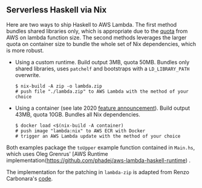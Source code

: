 ## Serverless Haskell via Nix

Here are two ways to ship Haskell to AWS Lambda. The first method bundles shared libraries only, which is appropriate due to the [quota](https://docs.aws.amazon.com/lambda/latest/dg/gettingstarted-limits.html) from AWS on lambda function size. The second methods leverages the larger quota on container size to bundle the whole set of Nix dependencies, which is more robust.

- Using a custom runtime. Build output 3MB, quota 50MB. Bundles only shared libraries, uses `patchelf` and bootstraps with a `LD_LIBRARY_PATH` overwrite.
  ```
  $ nix-build -A zip -o lambda.zip
  # push file "./lambda.zip" to AWS Lambda with the method of your choice
  ```

- Using a container (see late 2020 [feature announcement](https://aws.amazon.com/blogs/aws/new-for-aws-lambda-container-image-support/)). Build output 43MB, quota 10GB. Bundles all Nix dependencies.
  ```
  $ docker load <$(nix-build -A container)
  # push image "lambda:nix" to AWS ECR with Docker
  # trigger an AWS Lambda update with the method of your choice
  ```

Both examples package the `toUpper` example function contained in `Main.hs`, which uses Oleg Grenrus'
[AWS Runtime implementation(https://github.com/phadej/aws-lambda-haskell-runtime)
.

The implementation for the patching in `lambda-zip` is adapted from Renzo Carbonara's
[code](https://github.com/k0001/aws-lambda-nix-haskell).
